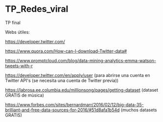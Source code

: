 # TP_Redes_viral
TP final

Webs útiles:

https://developer.twitter.com/

https://www.quora.com/How-can-I-download-Twitter-data#

https://www.promptcloud.com/blog/data-mining-analytics-emma-watson-tweets-with-r

https://developer.twitter.com/en/apply/user (para abrirse una cuenta en Twitter API's (se necesita una cuenta de Twitter previa))

https://labrosa.ee.columbia.edu/millionsong/pages/getting-dataset (dataset GRATIS de mùsica)

https://www.forbes.com/sites/bernardmarr/2016/02/12/big-data-35-brilliant-and-free-data-sources-for-2016/#51d8afa1b54d (muchos datasets GRATIS)
